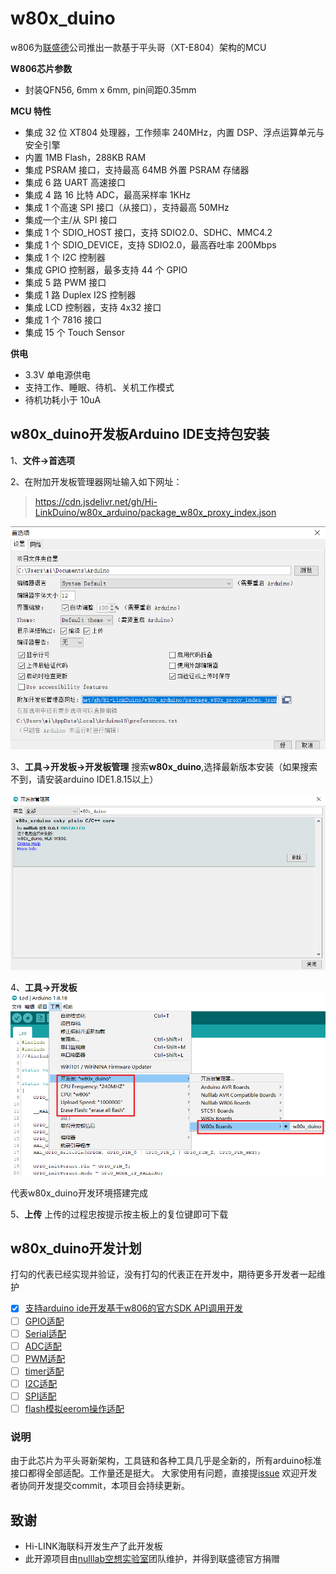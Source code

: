 # w80x_duino
w806为[联盛德](http://www.winnermicro.com/)公司推出一款基于平头哥（XT-E804）架构的MCU

**W806芯片参数**

- 封装QFN56, 6mm x 6mm, pin间距0.35mm

**MCU 特性**

- 集成 32 位 XT804 处理器，工作频率 240MHz，内置 DSP、浮点运算单元与安全引擎
- 内置 1MB Flash，288KB RAM
- 集成 PSRAM 接口，支持最高 64MB 外置 PSRAM 存储器
- 集成 6 路 UART 高速接口
- 集成 4 路 16 比特 ADC，最高采样率 1KHz
- 集成 1 个高速 SPI 接口（从接口），支持最高 50MHz
- 集成一个主/从 SPI 接口
- 集成 1 个 SDIO_HOST 接口，支持 SDIO2.0、SDHC、MMC4.2
- 集成 1 个 SDIO_DEVICE，支持 SDIO2.0，最高吞吐率 200Mbps
- 集成 1 个 I2C 控制器
- 集成 GPIO 控制器，最多支持 44 个 GPIO
- 集成 5 路 PWM 接口
- 集成 1 路 Duplex I2S 控制器
- 集成 LCD 控制器，支持 4x32 接口
- 集成 1 个 7816 接口
- 集成 15 个 Touch Sensor

**供电**

- 3.3V 单电源供电
- 支持工作、睡眠、待机、关机工作模式
- 待机功耗小于 10uA

## w80x_duino开发板Arduino IDE支持包安装

1、**文件->首选项**

2、在附加开发板管理器网址输入如下网址：

> https://cdn.jsdelivr.net/gh/Hi-LinkDuino/w80x_arduino/package_w80x_proxy_index.json

![](./doc/option_zh.png)

3、**工具->开发板->开发板管理**
搜索**w80x_duino**,选择最新版本安装（如果搜索不到，请安装arduino IDE1.8.15以上）

![board_manage_zh](./doc/board_manager_zh.png)

4、**工具->开发板**
![](./doc/board_chioce.png)

代表w80x_duino开发环境搭建完成

5、**上传**
上传的过程忠按提示按主板上的复位键即可下载

## w80x_duino开发计划
打勾的代表已经实现并验证，没有打勾的代表正在开发中，期待更多开发者一起维护

- [x] [支持arduino ide开发基于w806的官方SDK API调用开发]()
- [ ] [GPIO适配]()
- [ ] [Serial适配]()
- [ ] [ADC适配]()
- [ ] [PWM适配]()
- [ ] [timer适配]()
- [ ] [I2C适配]()
- [ ] [SPI适配]()
- [ ] [flash模拟eerom操作适配]()

### 说明
由于此芯片为平头哥新架构，工具链和各种工具几乎是全新的，所有arduino标准接口都得全部适配。工作量还是挺大。
大家使用有问题，直接提[issue](https://github.com/Hi-LinkDuino/w80x_arduino/issues)
欢迎开发者协同开发提交commit，本项目会持续更新。

## 致谢
- Hi-LINK海联科开发生产了此开发板
- 此开源项目由[nulllab空想实验室](https://github.com/nulllaborg/)团队维护，并得到联盛德官方捐赠
